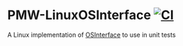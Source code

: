 # PMW-LinuxOSInterface [![CI](https://github.com/vacmg/LinuxOSInterface/actions/workflows/CI.yml/badge.svg)](https://github.com/vacmg/LinuxOSInterface/actions/workflows/CI.yml)

A Linux implementation of [OSInterface](https://github.com/vacmg/OSInterface) to use in unit tests
